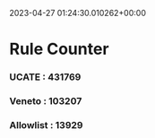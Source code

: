 2023-04-27 01:24:30.010262+00:00
# Rule Counter 
 ### UCATE : 431769

 ### Veneto : 103207

 ### Allowlist : 13929